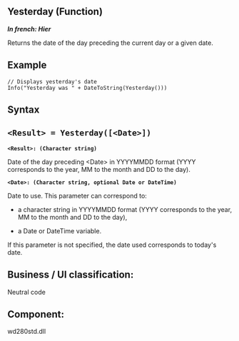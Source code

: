 


## Yesterday (Function)

***In french: Hier***



<a name="XUse"></a>
<a name="Use"></a>
<a name="description"></a>
Returns the date of the day preceding the current day or a given date.


<a name="Example1"></a>
<a name="sample_code"></a>

## Example


```wl
// Displays yesterday's date
Info("Yesterday was " + DateToString(Yesterday()))
```

<a name="XSYNTAX"></a>

## Syntax
<a name="SYNTAX1"></a>

`<Result> = Yesterday([<Date>])`
---

**`<Result>: (Character string)`**

Date of the day preceding &lt;Date&gt; in YYYYMMDD format (YYYY corresponds to the year, MM to the month and DD to the day).

**`<Date>: (Character string, optional Date or DateTime)`**

Date to use. This parameter can correspond to: 

- a character string in YYYYMMDD format (YYYY corresponds to the year, MM to the month and DD to the day),

- a Date or DateTime variable. 


If this parameter is not specified, the date used corresponds to today's date. 



<a name="XComponent"></a>

## Business / UI classification:
Neutral code
## Component:
wd280std.dll
